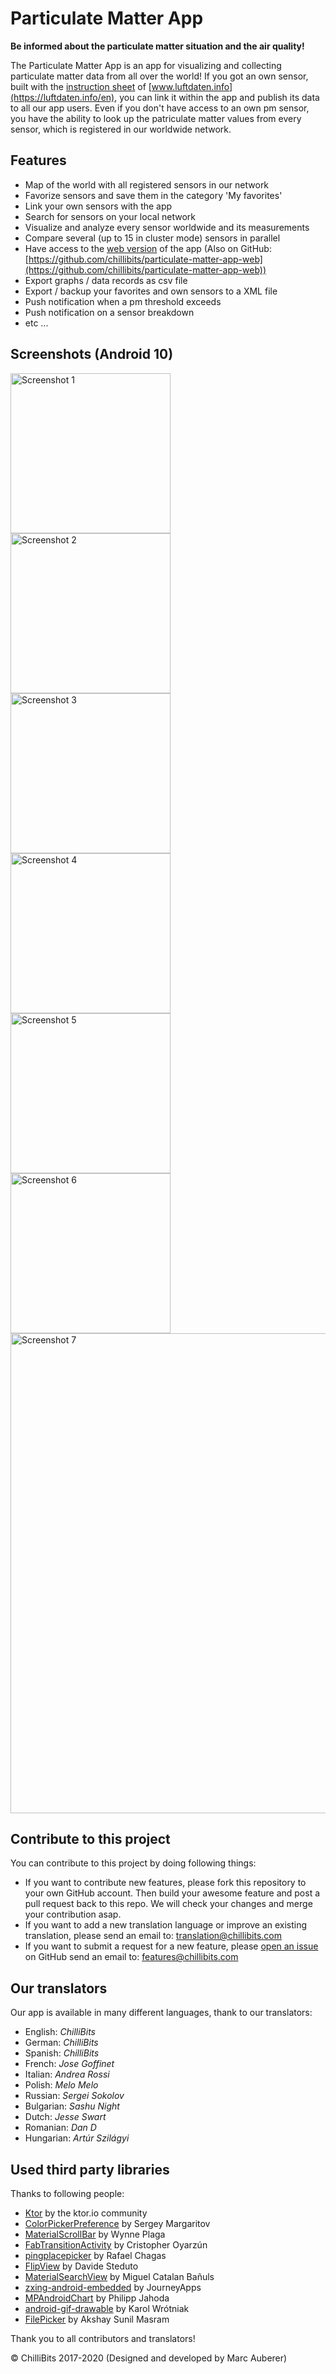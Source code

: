 # Particulate Matter App

**Be informed about the particulate matter situation and the air quality!**

The Particulate Matter App is an app for visualizing and collecting particulate matter data from all over the world! If you got an own sensor, built with the [instruction sheet](https://luftdaten.info/en/construction-manual/) of [www.luftdaten.info](https://luftdaten.info/en), you can link it within the app and publish its data to all our app users. Even if you don't have access to an own pm sensor, you have the ability to look up the patriculate matter values from every sensor, which is registered in our worldwide network.

## Features
-   Map of the world with all registered sensors in our network
-   Favorize sensors and save them in the category 'My favorites'
-   Link your own sensors with the app
-   Search for sensors on your local network
-   Visualize and analyze every sensor worldwide and its measurements
-   Compare several (up to 15 in cluster mode) sensors in parallel
-   Have access to the [web version](https://pm.chillibits.com) of the app (Also on GitHub: [https://github.com/chillibits/particulate-matter-app-web](https://github.com/chillibits/particulate-matter-app-web))
-   Export graphs / data records as csv file
-   Export / backup your favorites and own sensors to a XML file
-   Push notification when a pm threshold exceeds
-   Push notification on a sensor breakdown
-   etc ...

## Screenshots (Android 10)
<img src="https://github.com/chillibits/particulate-matter-app/raw/master/screenshots/1.png" width="256" title="Screenshot 1"><img src="https://github.com/chillibits/particulate-matter-app/raw/master/screenshots/2.png" width="256" title="Screenshot 2"><img src="https://github.com/chillibits/particulate-matter-app/raw/master/screenshots/3.png" width="256" title="Screenshot 3"><img src="https://github.com/chillibits/particulate-matter-app/raw/master/screenshots/4.png" width="256" title="Screenshot 4"><img src="https://github.com/chillibits/particulate-matter-app/raw/master/screenshots/5.png" width="256" title="Screenshot 5"><img src="https://github.com/chillibits/particulate-matter-app/raw/master/screenshots/6.png" width="256" title="Screenshot 6"><img src="https://github.com/chillibits/particulate-matter-app/raw/master/screenshots/7.png" width="768" title="Screenshot 7">

## Contribute to this project
You can contribute to this project by doing following things:

-   If you want to contribute new features, please fork this repository to your own GitHub account. Then build your awesome feature and post a pull request back to this repo. We will check your changes and merge your contribution asap.
-   If you want to add a new translation language or improve an existing translation, please send an email to: [translation@chillibits.com](mailto:translation@chillibits.com&subject=PM-App%20-%20Add%20translation)
-   If you want to submit a request for a new feature, please [open an issue](https://github.com/ChilliBits/particulate-matter-app/issues/new?labels=feature%20request&template=feature_request.md) on GitHub send an email to: [features@chillibits.com](mailto:features@chillibits.com&subject=PM-App%20-%20Feature%20request)

## Our translators
Our app is available in many different languages, thank to our translators:

-   English: *ChilliBits*
-   German: *ChilliBits*
-   Spanish: *ChilliBits*
-   French: *Jose Goffinet*
-   Italian: *Andrea Rossi*
-   Polish: *Melo Melo*
-   Russian: *Sergei Sokolov*
-   Bulgarian: *Sashu Night*
-   Dutch: *Jesse Swart*
-   Romanian: *Dan D*
-   Hungarian: *Artúr Szilágyi*

## Used third party libraries
Thanks to following people:

-   [Ktor](https://github.com/ktorio/ktor) by the ktor.io community
-   [ColorPickerPreference](https://github.com/attenzione/android-ColorPickerPreference) by Sergey Margaritov
-   [MaterialScrollBar](https://github.com/turing-tech/MaterialScrollBar) by Wynne Plaga
-   [FabTransitionActivity](https://github.com/coyarzun89/FabTransitionActivity) by Cristopher Oyarzún
-   [pingplacepicker](https://github.com/rtchagas/pingplacepicker) by Rafael Chagas
-   [FlipView](https://github.com/davideas/FlipView) by Davide Steduto
-   [MaterialSearchView](https://github.com/MiguelCatalan/MaterialSearchView) by Miguel Catalan Bañuls
-   [zxing-android-embedded](https://github.com/journeyapps/zxing-android-embedded) by JourneyApps
-   [MPAndroidChart](https://github.com/PhilJay/MPAndroidChart) by Philipp Jahoda
-   [android-gif-drawable](https://github.com/koral--/android-gif-drawable) by Karol Wrótniak
-   [FilePicker](https://github.com/TutorialsAndroid/FilePicker) by Akshay Sunil Masram

Thank you to all contributors and translators!

© ChilliBits 2017-2020 (Designed and developed by Marc Auberer)